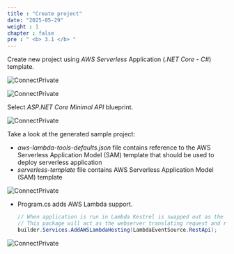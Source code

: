 ```yaml
---
title : "Create project"
date: "2025-05-29"
weight : 1
chapter : false
pre : " <b> 3.1 </b> "
---
```



Create new project using *AWS Serverless* Application (*.NET Core - C#*) template.

![ConnectPrivate](../../images/3-Amazon-API-Gateway/3.1.png)

![ConnectPrivate](../../images/3-Amazon-API-Gateway/3.2.png)

Select *ASP.NET Core Minimal API* blueprint.

![ConnectPrivate](../../images/3-Amazon-API-Gateway/3.3.png)

Take a look at the generated sample project:

- *aws-lambda-tools-defaults.json* file contains reference to the AWS Serverless Application Model (SAM) template that should be used to deploy serverless application
- *serverless-template* file contains AWS Serverless Application Model (SAM) template
  
![ConnectPrivate](../../images/3-Amazon-API-Gateway/3.4.png)

- Program.cs adds AWS Lambda support.

    ```csharp
    // When application is run in Lambda Kestrel is swapped out as the web server with Amazon.Lambda.AspNetCoreServer. 
    // This package will act as the webserver translating request and responses between the Lambda event source and ASP.NET Core.
    builder.Services.AddAWSLambdaHosting(LambdaEventSource.RestApi);
    ```

![ConnectPrivate](../../images/3-Amazon-API-Gateway/3.5.png)